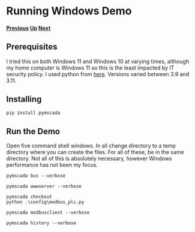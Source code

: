 # Running Windows Demo
#### [Previous](./README.md) [Up](./README.md) [Next](./debian_demo.md)
## Prerequisites
I tried this on both Windows 11 and Windows 10 at varying times, although my
home computer is Windows 11 so this is the least impacted by IT security
policy. I used python from [here](https://www.python.org/downloads/).
Versions varied between 3.9 and 3.11.

## Installing

```shell
pip install pymscada
```

## Run the Demo

Open five command shell windows. In all change directory to a temp directory
where you can create the files. For all of these, be in the same directory.
Not all of this is absolutely necessary, however Windows performance has
not been my focus.
```shell
pymscada bus --verbose
```
```shell
pymscada wwwserver --verbose
```
```shell
pymscada checkout
python .\config\modbus_plc.py
```
```shell
pymscada modbusclient --verbose
```
```shell
pymscada history --verbose
```
